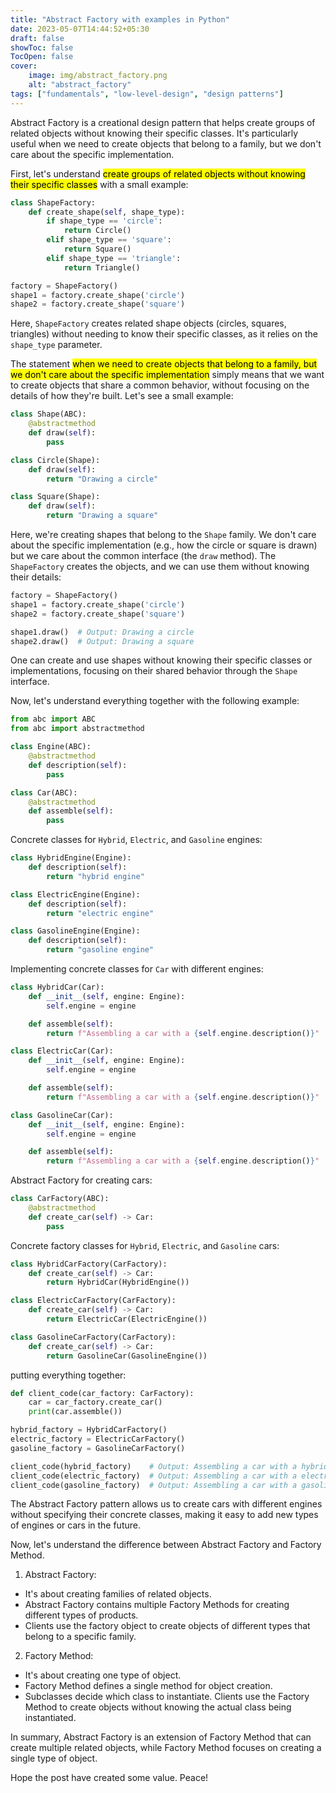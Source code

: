 ```yaml
---
title: "Abstract Factory with examples in Python"
date: 2023-05-07T14:44:52+05:30
draft: false
showToc: false
TocOpen: false
cover:
    image: img/abstract_factory.png
    alt: "abstract_factory"
tags: ["fundamentals", "low-level-design", "design patterns"]
---
```


Abstract Factory is a creational design pattern that helps create groups of related objects without knowing their specific classes. It's particularly useful when we need to create objects that belong to a family, but we don't care about the specific implementation.

First, let's understand <mark>create groups of related objects without knowing their specific classes</mark> with a small example:
```python
class ShapeFactory:
    def create_shape(self, shape_type):
        if shape_type == 'circle':
            return Circle()
        elif shape_type == 'square':
            return Square()
        elif shape_type == 'triangle':
            return Triangle()

factory = ShapeFactory()
shape1 = factory.create_shape('circle')
shape2 = factory.create_shape('square')
```
Here, `ShapeFactory` creates related shape objects (circles, squares, triangles) without needing to know their specific classes, as it relies on the `shape_type` parameter.

The statement <mark>when we need to create objects that belong to a family, but we don't care about the specific implementation</mark> simply means that we want to create objects that share a common behavior, without focusing on the details of how they're built. Let's see a small example:
```python
class Shape(ABC):
    @abstractmethod
    def draw(self):
        pass

class Circle(Shape):
    def draw(self):
        return "Drawing a circle"

class Square(Shape):
    def draw(self):
        return "Drawing a square"
```
Here, we're creating shapes that belong to the `Shape` family. We don't care about the specific implementation (e.g., how the circle or square is drawn) but we care about the common interface (the `draw` method). The `ShapeFactory` creates the objects, and we can use them without knowing their details:

```python
factory = ShapeFactory()
shape1 = factory.create_shape('circle')
shape2 = factory.create_shape('square')

shape1.draw()  # Output: Drawing a circle
shape2.draw()  # Output: Drawing a square
```
One can create and use shapes without knowing their specific classes or implementations, focusing on their shared behavior through the `Shape` interface.

Now, let's understand everything together with the following example:
```python
from abc import ABC
from abc import abstractmethod

class Engine(ABC):
    @abstractmethod
    def description(self):
        pass

class Car(ABC):
    @abstractmethod
    def assemble(self):
        pass

```

Concrete classes for `Hybrid`, `Electric`, and `Gasoline` engines:
```python
class HybridEngine(Engine):
    def description(self):
        return "hybrid engine"

class ElectricEngine(Engine):
    def description(self):
        return "electric engine"

class GasolineEngine(Engine):
    def description(self):
        return "gasoline engine"
```

Implementing concrete classes for `Car` with different engines:
```python
class HybridCar(Car):
    def __init__(self, engine: Engine):
        self.engine = engine

    def assemble(self):
        return f"Assembling a car with a {self.engine.description()}"

class ElectricCar(Car):
    def __init__(self, engine: Engine):
        self.engine = engine

    def assemble(self):
        return f"Assembling a car with a {self.engine.description()}"

class GasolineCar(Car):
    def __init__(self, engine: Engine):
        self.engine = engine

    def assemble(self):
        return f"Assembling a car with a {self.engine.description()}"

```

Abstract Factory for creating cars:
```python
class CarFactory(ABC):
    @abstractmethod
    def create_car(self) -> Car:
        pass
```

Concrete factory classes for `Hybrid`, `Electric`, and `Gasoline` cars:
```python
class HybridCarFactory(CarFactory):
    def create_car(self) -> Car:
        return HybridCar(HybridEngine())

class ElectricCarFactory(CarFactory):
    def create_car(self) -> Car:
        return ElectricCar(ElectricEngine())

class GasolineCarFactory(CarFactory):
    def create_car(self) -> Car:
        return GasolineCar(GasolineEngine())
```

putting everything together:
```python
def client_code(car_factory: CarFactory):
    car = car_factory.create_car()
    print(car.assemble())

hybrid_factory = HybridCarFactory()
electric_factory = ElectricCarFactory()
gasoline_factory = GasolineCarFactory()

client_code(hybrid_factory)    # Output: Assembling a car with a hybrid engine
client_code(electric_factory)  # Output: Assembling a car with a electric engine
client_code(gasoline_factory)  # Output: Assembling a car with a gasoline engine
```
The Abstract Factory pattern allows us to create cars with different engines without specifying their concrete classes, making it easy to add new types of engines or cars in the future.

Now, let's understand the difference between Abstract Factory and Factory Method.
1. Abstract Factory:
- It's about creating families of related objects.
- Abstract Factory contains multiple Factory Methods for creating different types of products.
- Clients use the factory object to create objects of different types that belong to a specific family.

2. Factory Method:
- It's about creating one type of object.
- Factory Method defines a single method for object creation.
- Subclasses decide which class to instantiate. Clients use the Factory Method to create objects without knowing the actual class being instantiated.

In summary, Abstract Factory is an extension of Factory Method that can create multiple related objects, while Factory Method focuses on creating a single type of object.

Hope the post have created some value. Peace!